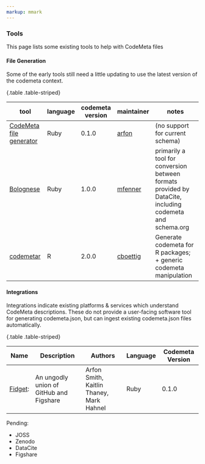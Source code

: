 ```yaml
---
markup: mmark
---
```


### Tools

This page lists some existing tools to help with CodeMeta files

#### File Generation

 Some of the early tools still need a little updating to use the latest version of the codemeta context.

{.table .table-striped}

tool | language | codemeta version | maintainer | notes
-----|----------|------------------|------------|--------------
[CodeMeta file generator](https://gist.github.com/arfon/478b2ed49e11f984d6fb) | Ruby | 0.1.0 | [arfon](http://github.com/arfon) | (no support for current schema)
[Bolognese](https://github.com/datacite/bolognese) | Ruby | 1.0.0 | [mfenner](https://github.com/mfenner) | primarily a tool for conversion between formats provided by DataCite, including codemeta and schema.org
[codemetar](https://codemeta.github.io/codemetar) | R | 2.0.0 | [cboettig](https://github.com/cboettig) | Generate codemeta for R packages; + generic codemeta manipulation



#### Integrations


Integrations indicate existing platforms & services which understand CodeMeta descriptions. These do not provide a user-facing software tool for generating codemeta.json, but can ingest
existing codemeta.json files automatically.

{.table .table-striped}

Name | Description |  Authors | Language | Codemeta Version
-----|-------------|----------|----------|--------------------
[Fidget](https://github.com/arfon/fidgit): | An ungodly union of GitHub and Figshare | Arfon Smith, Kaitlin Thaney, Mark Hahnel | Ruby | 0.1.0


Pending:


- JOSS
- Zenodo
- DataCite
- Figshare 


